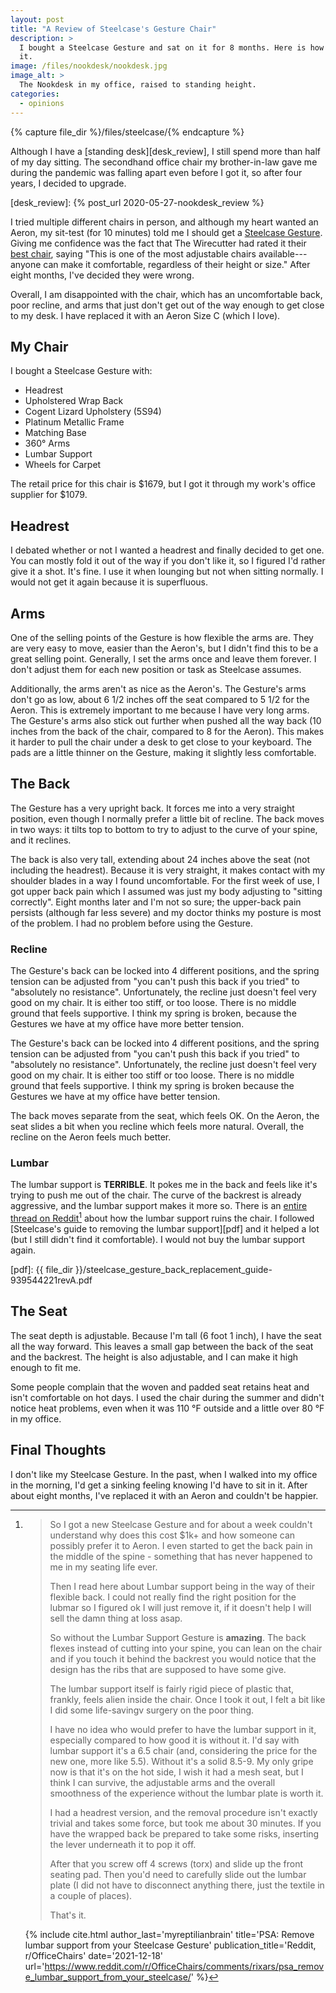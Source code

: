 ```yaml
---
layout: post
title: "A Review of Steelcase's Gesture Chair"
description: >
  I bought a Steelcase Gesture and sat on it for 8 months. Here is how I liked
  it.
image: /files/nookdesk/nookdesk.jpg
image_alt: >
  The Nookdesk in my office, raised to standing height.
categories:
  - opinions
---
```


{% capture file_dir %}/files/steelcase/{% endcapture %}

Although I have a [standing desk][desk_review], I still spend more than half
of my day sitting. The secondhand office chair my brother-in-law gave me
during the pandemic was falling apart even before I got it, so after four
years, I decided to upgrade.

[desk_review]: {% post_url 2020-05-27-nookdesk_review %}

I tried multiple different chairs in person, and although my heart wanted an
Aeron, my sit-test (for 10 minutes) told me I should get a [Steelcase
Gesture][sc_gesture]. Giving me confidence was the fact that The Wirecutter
had rated it their [best chair][wirecutter], saying "This is one of the most
adjustable chairs available---anyone can make it comfortable, regardless of
their height or size." After eight months, I've decided they were wrong.

[sc_gesture]: https://store.steelcase.com/gesture
[wirecutter]: https://www.nytimes.com/wirecutter/reviews/best-office-chair/

Overall, I am disappointed with the chair, which has an uncomfortable back,
poor recline, and arms that just don't get out of the way enough to get close
to my desk. I have replaced it with an Aeron Size C (which I love).

## My Chair

I bought a Steelcase Gesture with:

- Headrest
- Upholstered Wrap Back
- Cogent Lizard Upholstery (5S94)
- Platinum Metallic Frame
- Matching Base
- 360° Arms
- Lumbar Support
- Wheels for Carpet

The retail price for this chair is $1679, but I got it through my work's
office supplier for $1079.

## Headrest

I debated whether or not I wanted a headrest and finally decided to get one.
You can mostly fold it out of the way if you don't like it, so I figured I'd
rather give it a shot. It's fine. I use it when lounging but not when sitting
normally. I would not get it again because it is superfluous.

## Arms

One of the selling points of the Gesture is how flexible the arms are. They
are very easy to move, easier than the Aeron's, but I didn't find this to be a
great selling point. Generally, I set the arms once and leave them forever. I
don't adjust them for each new position or task as Steelcase assumes.

Additionally, the arms aren't as nice as the Aeron's. The Gesture's arms don't
go as low, about 6 1/2 inches off the seat compared to 5 1/2 for the Aeron.
This is extremely important to me because I have very long arms. The Gesture's
arms also stick out further when pushed all the way back (10 inches from the
back of the chair, compared to 8 for the Aeron). This makes it harder to pull
the chair under a desk to get close to your keyboard. The pads are a little
thinner on the Gesture, making it slightly less comfortable.

## The Back

The Gesture has a very upright back. It forces me into a very straight
position, even though I normally prefer a little bit of recline. The back
moves in two ways: it tilts top to bottom to try to adjust to the curve of
your spine, and it reclines.

The back is also very tall, extending about 24 inches above the seat (not
including the headrest). Because it is very straight, it makes contact with my
shoulder blades in a way I found uncomfortable. For the first week of use, I
got upper back pain which I assumed was just my body adjusting to "sitting
correctly". Eight months later and I'm not so sure; the upper-back pain
persists (although far less severe) and my doctor thinks my posture is most of
the problem. I had no problem before using the Gesture.

### Recline

The Gesture's back can be locked into 4 different positions, and the spring
tension can be adjusted from "you can't push this back if you tried" to
"absolutely no resistance". Unfortunately, the recline just doesn't feel very
good on my chair. It is either too stiff, or too loose. There is no middle
ground that feels supportive. I think my spring is broken, because the
Gestures we have at my office have more better tension.

The Gesture's back can be locked into 4 different positions, and the spring
tension can be adjusted from "you can't push this back if you tried" to
"absolutely no resistance". Unfortunately, the recline just doesn't feel very
good on my chair. It is either too stiff or too loose. There is no middle
ground that feels supportive. I think my spring is broken because the Gestures
we have at my office have better tension.

The back moves separate from the seat, which feels OK. On the Aeron, the seat
slides a bit when you recline which feels more natural. Overall, the recline
on the Aeron feels much better.

### Lumbar

The lumbar support is **TERRIBLE**. It pokes me in the back and feels like
it's trying to push me out of the chair. The curve of the backrest is already
aggressive, and the lumbar support makes it more so. There is an [entire
thread on Reddit][reddit][^reddit] about how the lumbar support ruins the
chair. I followed [Steelcase's guide to removing the lumbar support][pdf] and
it helped a lot (but I still didn't find it comfortable). I would not buy the
lumbar support again.

[reddit]: https://www.reddit.com/r/OfficeChairs/comments/rixars/psa_remove_lumbar_support_from_your_steelcase/
[pdf]: {{ file_dir }}/steelcase_gesture_back_replacement_guide-939544221revA.pdf

[^reddit]: 
    > So I got a new Steelcase Gesture and for about a week couldn't
    > understand why does this cost $1k+ and how someone can possibly prefer
    > it to Aeron. I even started to get the back pain in the middle of the
    > spine - something that has never happened to me in my seating life ever.
    > 
    > Then I read here about Lumbar support being in the way of their flexible
    > back. I could not really find the right position for the lubmar so I
    > figured ok I will just remove it, if it doesn't help I will sell the
    > damn thing at loss asap.
    > 
    > So without the Lumbar Support Gesture is **amazing**. The back flexes
    > instead of cutting into your spine, you can lean on the chair and if you
    > touch it behind the backrest you would notice that the design has the
    > ribs that are supposed to have some give.
    > 
    > The lumbar support itself is fairly rigid piece of plastic that,
    > frankly, feels alien inside the chair. Once I took it out, I felt a bit
    > like I did some life-savingv surgery on the poor thing.
    > 
    > I have no idea who would prefer to have the lumbar support in it,
    > especially compared to how good it is without it. I'd say with lumbar
    > support it's a 6.5 chair (and, considering the price for the new one,
    > more like 5.5). Without it's a solid 8.5-9. My only gripe now is that
    > it's on the hot side, I wish it had a mesh seat, but I think I can
    > survive, the adjustable arms and the overall smoothness of the
    > experience without the lumbar plate is worth it.
    > 
    > I had a headrest version, and the removal procedure isn't exactly
    > trivial and takes some force, but took me about 30 minutes. If you have
    > the wrapped back be prepared to take some risks, inserting the lever
    > underneath it to pop it off.
    > 
    > After that you screw off 4 screws (torx) and slide up the front seating
    > pad. Then you'd need to carefully slide out the lumbar plate (I did not
    > have to disconnect anything there, just the textile in a couple of
    > places).
    > 
    > That's it.

    {% include cite.html
      author_last='myreptilianbrain'
      title='PSA: Remove lumbar support from your Steelcase Gesture'
      publication_title='Reddit, r/OfficeChairs'
      date='2021-12-18'
      url='https://www.reddit.com/r/OfficeChairs/comments/rixars/psa_remove_lumbar_support_from_your_steelcase/'
    %}

## The Seat

The seat depth is adjustable. Because I'm tall (6 foot 1 inch), I have the
seat all the way forward. This leaves a small gap between the back of the seat
and the backrest. The height is also adjustable, and I can make it high enough
to fit me.

Some people complain that the woven and padded seat retains heat and isn't
comfortable on hot days. I used the chair during the summer and didn't notice
heat problems, even when it was 110 °F outside and a little over 80 °F in my
office.

## Final Thoughts

I don't like my Steelcase Gesture. In the past, when I walked into my office
in the morning, I'd get a sinking feeling knowing I'd have to sit in it. After
about eight months, I've replaced it with an Aeron and couldn't be happier.
